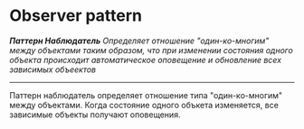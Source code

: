 # Observer pattern

_**Паттерн Наблюдатель** Определяет отношение "один-ко-многим" между объектами таким образом, что при изменении состояния одного объекта происходит автоматическое оповещение и обновление всех зависимых объеектов_

<hr>

Паттерн наблюдатель определяет отношение типа "один-ко-многим" между объектами.
Когда состояние одного объкета изменяется, все зависимые объекты получают оповещения.